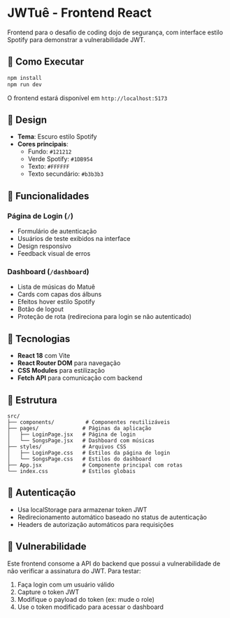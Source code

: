 # JWTuê - Frontend React

Frontend para o desafio de coding dojo de segurança, com interface estilo Spotify para demonstrar a vulnerabilidade JWT.

## 🚀 Como Executar

```bash
npm install
npm run dev
```

O frontend estará disponível em `http://localhost:5173`

## 🎨 Design

- **Tema**: Escuro estilo Spotify
- **Cores principais**:
  - Fundo: `#121212`
  - Verde Spotify: `#1DB954`
  - Texto: `#FFFFFF`
  - Texto secundário: `#b3b3b3`

## 📱 Funcionalidades

### Página de Login (`/`)
- Formulário de autenticação
- Usuários de teste exibidos na interface
- Design responsivo
- Feedback visual de erros

### Dashboard (`/dashboard`)
- Lista de músicas do Matuê
- Cards com capas dos álbuns
- Efeitos hover estilo Spotify
- Botão de logout
- Proteção de rota (redireciona para login se não autenticado)

## 🔧 Tecnologias

- **React 18** com Vite
- **React Router DOM** para navegação
- **CSS Modules** para estilização
- **Fetch API** para comunicação com backend

## 📁 Estrutura

```
src/
├── components/          # Componentes reutilizáveis
├── pages/              # Páginas da aplicação
│   ├── LoginPage.jsx   # Página de login
│   └── SongsPage.jsx   # Dashboard com músicas
├── styles/             # Arquivos CSS
│   ├── LoginPage.css   # Estilos da página de login
│   └── SongsPage.css   # Estilos do dashboard
├── App.jsx             # Componente principal com rotas
└── index.css           # Estilos globais
```

## 🔐 Autenticação

- Usa localStorage para armazenar token JWT
- Redirecionamento automático baseado no status de autenticação
- Headers de autorização automáticos para requisições

## 🎯 Vulnerabilidade

Este frontend consome a API do backend que possui a vulnerabilidade de não verificar a assinatura do JWT. Para testar:

1. Faça login com um usuário válido
2. Capture o token JWT
3. Modifique o payload do token (ex: mude o role)
4. Use o token modificado para acessar o dashboard
